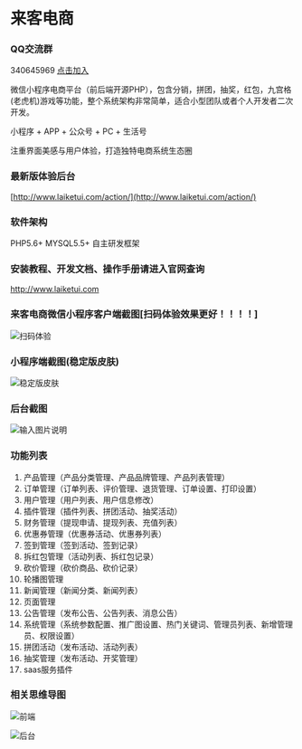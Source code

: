 # 来客电商

### QQ交流群

340645969  [点击加入](http://shang.qq.com/wpa/qunwpa?idkey=427109459854834986069455266c718998467b63c78f455940d6291de01a7d0b)

微信小程序电商平台（前后端开源PHP），包含分销，拼团，抽奖，红包，九宫格(老虎机)游戏等功能，整个系统架构非常简单，适合小型团队或者个人开发者二次开发。

小程序 + APP + 公众号 + PC + 生活号

注重界面美感与用户体验，打造独特电商系统生态圈

### 最新版体验后台

[http://www.laiketui.com/action/](http://www.laiketui.com/action/)

### 软件架构

PHP5.6+ MYSQL5.5+ 自主研发框架

### 安装教程、开发文档、操作手册请进入官网查询

http://www.laiketui.com

### 来客电商微信小程序客户端截图[扫码体验效果更好！！！！]

![扫码体验](https://images.gitee.com/uploads/images/2019/0418/094953_2048c86e_2029865.jpeg)

### 小程序端截图(稳定版皮肤)
![稳定版皮肤](https://images.gitee.com/uploads/images/2019/0514/100638_e7f9fbc9_2029865.png "在这里输入图片标题")

### 后台截图
![输入图片说明](https://images.gitee.com/uploads/images/2018/1108/195946_1f1f0ad0_2029865.png "2018102604085011.png")

### 功能列表 
1. 产品管理（产品分类管理、产品品牌管理、产品列表管理）
2. 订单管理（订单列表、评价管理、退货管理、订单设置、打印设置）
3. 用户管理（用户列表、用户信息修改）
4. 插件管理（插件列表、拼团活动、抽奖活动）
5. 财务管理（提现申请、提现列表、充值列表）
6. 优惠券管理（优惠券活动、优惠券列表）
7. 签到管理（签到活动、签到记录）
8. 拆红包管理（活动列表、拆红包记录）
9. 砍价管理（砍价商品、砍价记录）
10. 轮播图管理
11. 新闻管理（新闻分类、新闻列表）
12. 页面管理
13. 公告管理（发布公告、公告列表、消息公告）
14. 系统管理（系统参数配置、推广图设置、热门关键词、管理员列表、新增管理员、权限设置）
15. 拼团活动（发布活动、活动列表）
16. 抽奖管理（发布活动、开奖管理）
18. saas服务插件

### 相关思维导图
![前端](https://images.gitee.com/uploads/images/2018/1101/171831_05d3ecb6_2029865.jpeg "来客小程序.jpg")

![后台](https://images.gitee.com/uploads/images/2018/1101/171848_6ec689ed_2029865.jpeg "来客后台.jpg")

